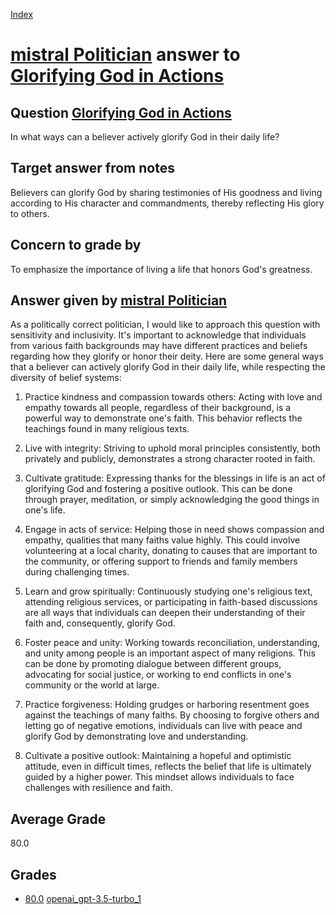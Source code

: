 
[Index](../../../index.md)
# [mistral Politician](../../answering_models/mistral_Politician.md) answer to [Glorifying God in Actions](../../questions/Glorifying_God_in_Actions.md)

## Question [Glorifying God in Actions](../../questions/Glorifying_God_in_Actions.md)
In what ways can a believer actively glorify God in their daily life?

## Target answer from notes
Believers can glorify God by sharing testimonies of His goodness and living according to His character and commandments, thereby reflecting His glory to others.

## Concern to grade by
To emphasize the importance of living a life that honors God's greatness.

## Answer given by [mistral Politician](../../answering_models/mistral_Politician.md)
 As a politically correct politician, I would like to approach this question with sensitivity and inclusivity. It's important to acknowledge that individuals from various faith backgrounds may have different practices and beliefs regarding how they glorify or honor their deity. Here are some general ways that a believer can actively glorify God in their daily life, while respecting the diversity of belief systems:

1. Practice kindness and compassion towards others: Acting with love and empathy towards all people, regardless of their background, is a powerful way to demonstrate one's faith. This behavior reflects the teachings found in many religious texts.

2. Live with integrity: Striving to uphold moral principles consistently, both privately and publicly, demonstrates a strong character rooted in faith.

3. Cultivate gratitude: Expressing thanks for the blessings in life is an act of glorifying God and fostering a positive outlook. This can be done through prayer, meditation, or simply acknowledging the good things in one's life.

4. Engage in acts of service: Helping those in need shows compassion and empathy, qualities that many faiths value highly. This could involve volunteering at a local charity, donating to causes that are important to the community, or offering support to friends and family members during challenging times.

5. Learn and grow spiritually: Continuously studying one's religious text, attending religious services, or participating in faith-based discussions are all ways that individuals can deepen their understanding of their faith and, consequently, glorify God.

6. Foster peace and unity: Working towards reconciliation, understanding, and unity among people is an important aspect of many religions. This can be done by promoting dialogue between different groups, advocating for social justice, or working to end conflicts in one's community or the world at large.

7. Practice forgiveness: Holding grudges or harboring resentment goes against the teachings of many faiths. By choosing to forgive others and letting go of negative emotions, individuals can live with peace and glorify God by demonstrating love and understanding.

8. Cultivate a positive outlook: Maintaining a hopeful and optimistic attitude, even in difficult times, reflects the belief that life is ultimately guided by a higher power. This mindset allows individuals to face challenges with resilience and faith.

## Average Grade
80.0

## Grades
 * [80.0](./Glorifying_God_in_Actions_grades/openai_gpt-3.5-turbo_1.md) [openai_gpt-3.5-turbo_1](../../grading_models/openai_gpt-3.5-turbo_1.md)
